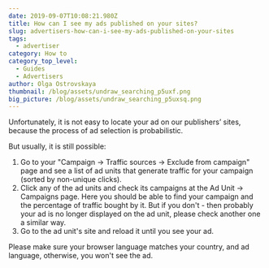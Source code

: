 ```yaml
---
date: 2019-09-07T10:08:21.980Z
title: How can I see my ads published on your sites?
slug: advertisers-how-can-i-see-my-ads-published-on-your-sites
tags:
  - advertiser
category: How to
category_top_level:
  - Guides
  - Advertisers
author: Olga Ostrovskaya
thumbnail: /blog/assets/undraw_searching_p5uxf.png
big_picture: /blog/assets/undraw_searching_p5uxsq.png
---
```

Unfortunately, it is not easy to locate your ad on our publishers’ sites, because the process of ad selection is probabilistic.


But usually, it is still possible:

1. Go to your "Campaign -> Traffic sources -> Exclude from campaign" page and see a list of ad units that generate traffic for your campaign (sorted by non-unique clicks).
2. Сlick any of the ad units and check its campaigns at the Ad Unit -> Campaigns page. Here you should be able to find your campaign and the percentage of traffic bought by it. But if you don't - then probably your ad is no longer displayed on the ad unit, please check another one a similar way.
3. Go to the ad unit's site and reload it until you see your ad.


Please make sure your browser language matches your country, and ad language, otherwise, you won't see the ad.
